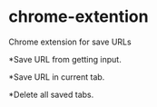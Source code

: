 # chrome-extention
Chrome extension for save URLs 

*Save URL from getting input.

*Save URL in current tab.

*Delete all saved tabs.
